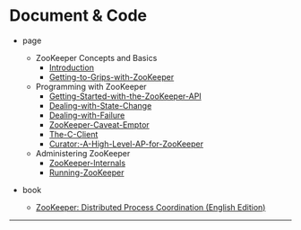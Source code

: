 
# Document & Code

- page
  - ZooKeeper Concepts and Basics
    - [Introduction](https://github.com/zozospider/note/blob/master/distributed/ZooKeeper/ZooKeeper-book2-Introduction.md)
    - [Getting-to-Grips-with-ZooKeeper](https://github.com/zozospider/note/blob/master/distributed/ZooKeeper/ZooKeeper-book2-Getting-to-Grips-with-ZooKeeper.md)
  - Programming with ZooKeeper
    - [Getting-Started-with-the-ZooKeeper-API](https://github.com/zozospider/note/blob/master/distributed/ZooKeeper/ZooKeeper-book2-Getting-Started-with-the-ZooKeeper-API.md)
    - [Dealing-with-State-Change](https://github.com/zozospider/note/blob/master/distributed/ZooKeeper/ZooKeeper-book2-Dealing-with-State-Change.md)
    - [Dealing-with-Failure](https://github.com/zozospider/note/blob/master/distributed/ZooKeeper/ZooKeeper-book2-Dealing-with-Failure.md)
    - [ZooKeeper-Caveat-Emptor](https://github.com/zozospider/note/blob/master/distributed/ZooKeeper/ZooKeeper-book2-ZooKeeper-Caveat-Emptor.md)
    - [The-C-Client](https://github.com/zozospider/note/blob/master/distributed/ZooKeeper/ZooKeeper-book2-The-C-Client.md)
    - [Curator:-A-High-Level-AP-for-ZooKeeper](https://github.com/zozospider/note/blob/master/distributed/ZooKeeper/ZooKeeper-book2-Curator:-A-High-Level-AP-for-ZooKeeper.md)
  - Administering ZooKeeper
    - [ZooKeeper-Internals](https://github.com/zozospider/note/blob/master/distributed/ZooKeeper/ZooKeeper-book2-ZooKeeper-Internals.md)
    - [Running-ZooKeeper](https://github.com/zozospider/note/blob/master/distributed/ZooKeeper/ZooKeeper-book2-Running-ZooKeeper.md)

- book
  - [ZooKeeper: Distributed Process Coordination (English Edition)](https://www.amazon.cn/dp/1449361307)

---
